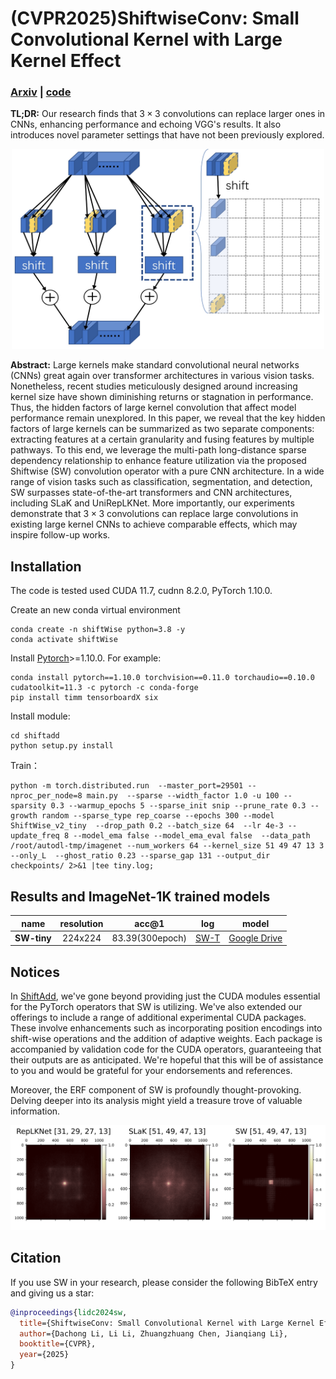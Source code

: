 # (CVPR2025)ShiftwiseConv: Small Convolutional Kernel with Large Kernel Effect
### [Arxiv](https://arxiv.org/abs/2401.12736)  |  [code](https://github.com/lidc54/shift-wiseConv)

**TL;DR:** Our research finds that $3 \times 3$ convolutions can replace larger ones in CNNs, enhancing performance and echoing VGG's results. It also introduces novel parameter settings that have not been previously explored.

<p align="center">
<img src="SW.png" width="500" height="320">
</p>

**Abstract:**
Large kernels make standard convolutional neural networks (CNNs) great again over transformer architectures in various vision tasks. 
Nonetheless, recent studies meticulously designed around increasing kernel size have shown diminishing returns or stagnation in performance. Thus, the hidden factors of large kernel convolution that affect model performance remain unexplored. In this paper, we reveal that the key hidden factors of large kernels can be summarized as two separate components: extracting features at a certain granularity and fusing features by multiple pathways. To this end, we leverage the multi-path long-distance sparse dependency relationship to enhance feature utilization via the proposed Shiftwise (SW) convolution operator with a pure CNN architecture. In a wide range of vision tasks such as classification, segmentation, and detection, SW surpasses state-of-the-art transformers and CNN architectures, including SLaK and UniRepLKNet. More importantly, our experiments demonstrate that $3 \times 3$ convolutions can replace large convolutions in existing large kernel CNNs to achieve comparable effects, which may inspire follow-up works.


## Installation

The code is tested used CUDA 11.7, cudnn 8.2.0, PyTorch 1.10.0.

Create an new conda virtual environment
```
conda create -n shiftWise python=3.8 -y
conda activate shiftWise
```

Install [Pytorch](https://pytorch.org/)>=1.10.0. For example:
```
conda install pytorch==1.10.0 torchvision==0.11.0 torchaudio==0.10.0 cudatoolkit=11.3 -c pytorch -c conda-forge
pip install timm tensorboardX six
```
Install module:
```
cd shiftadd
python setup.py install
```

Train：
```
python -m torch.distributed.run  --master_port=29501 --nproc_per_node=8 main.py  --sparse --width_factor 1.0 -u 100 --sparsity 0.3 --warmup_epochs 5 --sparse_init snip --prune_rate 0.3 --growth random --sparse_type rep_coarse --epochs 300 --model ShiftWise_v2_tiny  --drop_path 0.2 --batch_size 64  --lr 4e-3 --update_freq 8 --model_ema false --model_ema_eval false  --data_path /root/autodl-tmp/imagenet --num_workers 64 --kernel_size 51 49 47 13 3 --only_L  --ghost_ratio 0.23 --sparse_gap 131 --output_dir checkpoints/ 2>&1 |tee tiny.log;
```


## Results and ImageNet-1K trained models

 **name**   | **resolution** | **acc@1**       | **log**       | **model**                                                                                          
:----------:|:--------------:|:---------------:|:-------------:|:-------------:
 **SW-tiny** | 224x224        | 83.39(300epoch)  | [SW-T](backbones/SW_300_unirep_tiny_gap131_M2_N4_g023_s03.log) | [Google Drive](https://drive.google.com/file/d/1U4DOZv5V9_7wJdqdicjp0tCmNIdRNJOc/view?usp=sharing) 
                         
## Notices
In [ShiftAdd](shiftadd/), we've gone beyond providing just the CUDA modules essential for the PyTorch operators that SW is utilizing. We've also extended our offerings to include a range of additional experimental CUDA packages. These involve enhancements such as incorporating position encodings into shift-wise operations and the addition of adaptive weights. Each package is accompanied by validation code for the CUDA operators, guaranteeing that their outputs are as anticipated. We're hopeful that this will be of assistance to you and would be grateful for your endorsements and references.

Moreover, the ERF component of SW is profoundly thought-provoking. Delving deeper into its analysis might yield a treasure trove of valuable information.
<p align="center">
<img src="erf\sw_00.png">
</p>

## Citation

If you use SW in your research, please consider the following BibTeX entry and giving us a star:
```BibTeX
@inproceedings{lidc2024sw,
  title={ShiftwiseConv: Small Convolutional Kernel with Large Kernel Effect},
  author={Dachong Li, Li Li, Zhuangzhuang Chen, Jianqiang Li},
  booktitle={CVPR},
  year={2025}
}
```
